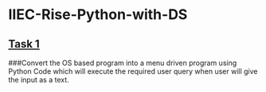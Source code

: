 # IIEC-Rise-Python-with-DS

## [Task 1](google.com)
###Convert the OS based program into a menu driven program using Python Code which will execute the required user query when user will give the input as a text.
